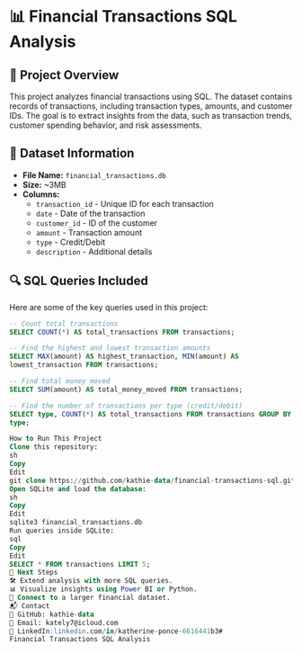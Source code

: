 # 📊 Financial Transactions SQL Analysis

## 📝 Project Overview
This project analyzes financial transactions using SQL. The dataset 
contains records of transactions, including transaction types, amounts, 
and customer IDs. The goal is to extract insights from the data, such as 
transaction trends, customer spending behavior, and risk assessments.

## 📂 Dataset Information
- **File Name:** `financial_transactions.db`
- **Size:** ~3MB
- **Columns:**
  - `transaction_id` - Unique ID for each transaction
  - `date` - Date of the transaction
  - `customer_id` - ID of the customer
  - `amount` - Transaction amount
  - `type` - Credit/Debit
  - `description` - Additional details

## 🔍 SQL Queries Included
Here are some of the key queries used in this project:

```sql
-- Count total transactions
SELECT COUNT(*) AS total_transactions FROM transactions;

-- Find the highest and lowest transaction amounts
SELECT MAX(amount) AS highest_transaction, MIN(amount) AS 
lowest_transaction FROM transactions;

-- Find total money moved
SELECT SUM(amount) AS total_money_moved FROM transactions;

-- Find the number of transactions per type (credit/debit)
SELECT type, COUNT(*) AS total_transactions FROM transactions GROUP BY 
type;

How to Run This Project
Clone this repository:
sh
Copy
Edit
git clone https://github.com/kathie-data/financial-transactions-sql.git
Open SQLite and load the database:
sh
Copy
Edit
sqlite3 financial_transactions.db
Run queries inside SQLite:
sql
Copy
Edit
SELECT * FROM transactions LIMIT 5;
📌 Next Steps
🛠️ Extend analysis with more SQL queries.
📊 Visualize insights using Power BI or Python.
🔗 Connect to a larger financial dataset.
📬 Contact
💼 GitHub: kathie-data
📧 Email: kately7@icloud.com
🔗 LinkedIn:linkedin.com/in/katherine-ponce-6616441b3# 
Financial Transactions SQL Analysis
